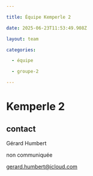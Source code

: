 ```yaml
---

title: Équipe Kemperle 2

date: 2025-06-23T11:53:49.908Z

layout: team

categories:

  - équipe

  - groupe-2

---
```


# Kemperle 2



## contact 

Gérard Humbert

non communiquée

gerard.humbert@icloud.com

